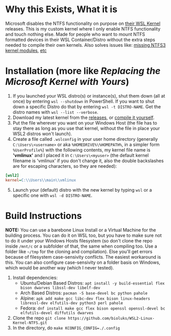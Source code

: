 # Why this Exists, What it is

Microsoft disables the NTFS functionality on purpose on [their WSL Kernel](https://github.com/microsoft/WSL2-Linux-Kernel) releases. This is my custom kernel where I only enable NTFS functionality and touch nothing else. Made for people who want to mount NTFS formatted devices in their WSL Container/Distro without the extra steps needed to compile their own kernels. Also solves issues like: [missing NTFS3 kernel modules](https://github.com/microsoft/WSL/issues/8564), [etc](https://github.com/microsoft/WSL/issues?q=ntfs)

# Installation (more like _Replacing the Microsoft Kernel with Yours_)
1. If you launched your WSL distro(s) or instance(s), shut them down (all at once) by entering `wsl --shutdown` in PowerShell. If you want to shut down a specific Distro do that by entering `wsl -t DISTRO-NAME`. Get the distro names with `wsl --list --verbose`.
2. Download my latest kernel from the [releases](), or [compile it yourself]().
3. Put the file wherever you want on your Windows Host (the file has to stay there as long as you use that kernel, without the file in place your WSL2 distros won't launch).
4. Create a file called `.wslconfig` in your user home directory (generally `C:\Users\<username>` or aka `%HOMEDRIVE%\%HOMEPATH%`, in a simpler form `%UserProfile%`) with the following contents, my kernel file name is **'vmlinux'** and I placed it in `C:\Users\<myuser>` (the default kernel filename is 'vmlinux' if you don't change it, also the double backslashes are for escaping characters, so they are needed):
```ini
[wsl2]
kernel=C:\\Users\\main\\vmlinux
```
5. Launch your (default) distro with the new kernel by typing `wsl` or a specific one with `wsl -d DISTRO-NAME`.

# Build Instructions
**NOTE:** You can use a barebone Linux Install or a Virtual Machine for the building process. You can do it on WSL too, but you have to make sure not to do it under your Windows Hosts filesystem (so don't clone the repo inside `/mnt/c` or a subfolder of that, the same when compiling too. Use a folder like `~/tmp` for the cloning and compilation). Else you'll get errors because of filesystem case-sensivity conflicts. The easiest workaround is this. You can also configure case-sensivity on a folder basis on Windows, which would be another way (which I never tested).
1. Install dependencies:
    - Ubuntu/Debian Based Distros: `apt install -y build-essential flex bison dwarves libssl-dev libelf-dev`
    - Arch Based Distros: `pacman -S base-devel bc python pahole`
    - Alpine: `apk add make gcc libc-dev flex bison linux-headers libressl-dev elfutils-dev python3 perl pahole`
    - Fedora: `dnf install make gcc flex bison openssl openssl-devel bc elfutils-devel diffutils dwarves`
2. Clone the repo `git clone https://github.com/bioluks/WSL2-Linux-Kernel-NTFS.git`
3. In the directory, do `make KCONFIG_CONFIG=./.config`
